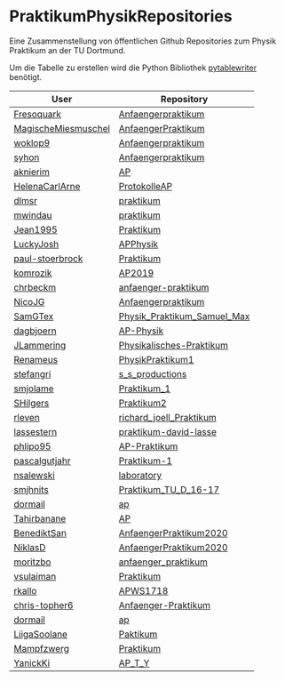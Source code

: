 # PraktikumPhysikRepositories
Eine Zusammenstellung von öffentlichen Github Repositories zum Physik Praktikum an der TU Dortmund.

Um die Tabelle zu erstellen wird die Python Bibliothek [pytablewriter](https://github.com/thombashi/pytablewriter) benötigt.

|                            User                             |                                     Repository                                      |
|-------------------------------------------------------------|-------------------------------------------------------------------------------------|
|[Fresoquark](https://github.com/Fresoquark)                  |[Anfaengerpraktikum](https://github.com/Fresoquark/Anfaengerpraktikum)               |
|[MagischeMiesmuschel](https://github.com/MagischeMiesmuschel)|[AnfaengerPraktikum](https://github.com/MagischeMiesmuschel/AnfaengerPraktikum)      |
|[woklop9](https://github.com/woklop9)                        |[Anfaengerpraktikum](https://github.com/woklop9/Anfaengerpraktikum)                  |
|[syhon](https://github.com/syhon)                            |[Anfaengerpraktikum](https://github.com/syhon/Anfaengerpraktikum)                    |
|[aknierim](https://github.com/aknierim)                      |[AP](https://github.com/aknierim/AP)                                                 |
|[HelenaCarlArne](https://github.com/HelenaCarlArne)          |[ProtokolleAP](https://github.com/HelenaCarlArne/ProtokolleAP)                       |
|[dlmsr](https://github.com/dlmsr)                            |[praktikum](https://github.com/dlmsr/praktikum)                                      |
|[mwindau](https://github.com/mwindau)                        |[praktikum](https://github.com/mwindau/praktikum)                                    |
|[Jean1995](https://github.com/Jean1995)                      |[Praktikum](https://github.com/Jean1995/Praktikum)                                   |
|[LuckyJosh](https://github.com/LuckyJosh)                    |[APPhysik](https://github.com/LuckyJosh/APPhysik)                                    |
|[paul-stoerbrock](https://github.com/paul-stoerbrock)        |[Praktikum](https://github.com/paul-stoerbrock/Praktikum)                            |
|[komrozik](https://github.com/komrozik)                      |[AP2019](https://github.com/komrozik/AP2019)                                         |
|[chrbeckm](https://github.com/chrbeckm)                      |[anfaenger-praktikum](https://github.com/chrbeckm/anfaenger-praktikum)               |
|[NicoJG](https://github.com/NicoJG)                          |[Anfaengerpraktikum](https://github.com/NicoJG/Anfaengerpraktikum)                   |
|[SamGTex](https://github.com/SamGTex)                        |[Physik_Praktikum_Samuel_Max](https://github.com/SamGTex/Physik_Praktikum_Samuel_Max)|
|[dagbjoern](https://github.com/dagbjoern)                    |[AP-Physik](https://github.com/dagbjoern/AP-Physik)                                  |
|[JLammering](https://github.com/JLammering)                  |[Physikalisches-Praktikum](https://github.com/JLammering/Physikalisches-Praktikum)   |
|[Renameus](https://github.com/Renameus)                      |[PhysikPraktikum1](https://github.com/Renameus/PhysikPraktikum1)                     |
|[stefangri](https://github.com/stefangri)                    |[s_s_productions](https://github.com/stefangri/s_s_productions)                      |
|[smjolame](https://github.com/smjolame)                      |[Praktikum_1](https://github.com/smjolame/Praktikum_1)                               |
|[SHilgers](https://github.com/SHilgers)                      |[Praktikum2](https://github.com/SHilgers/Praktikum2)                                 |
|[rleven](https://github.com/rleven)                          |[richard_joell_Praktikum](https://github.com/rleven/richard_joell_Praktikum)         |
|[lassestern](https://github.com/lassestern)                  |[praktikum-david-lasse](https://github.com/lassestern/praktikum-david-lasse)         |
|[phlipo95](https://github.com/phlipo95)                      |[AP-Praktikum](https://github.com/phlipo95/AP-Praktikum)                             |
|[pascalgutjahr](https://github.com/pascalgutjahr)            |[Praktikum-1](https://github.com/pascalgutjahr/Praktikum-1)                          |
|[nsalewski](https://github.com/nsalewski)                    |[laboratory](https://github.com/nsalewski/laboratory)                                |
|[smjhnits](https://github.com/smjhnits)                      |[Praktikum_TU_D_16-17 ](https://github.com/smjhnits/Praktikum_TU_D_16-17 )           |
|[dormail](https://github.com/dormail)                        |[ap ](https://github.com/dormail/ap )                                                |
|[Tahirbanane](https://github.com/Tahirbanane)                |[AP ](https://github.com/Tahirbanane/AP )                                            |
|[BenediktSan](https://github.com/BenediktSan)                |[AnfaengerPraktikum2020 ](https://github.com/BenediktSan/AnfaengerPraktikum2020 )    |
|[NiklasD](https://github.com/NiklasD)                        |[AnfaengerPraktikum2020 ](https://github.com/NiklasD/AnfaengerPraktikum2020 )        |
|[moritzbo](https://github.com/moritzbo)                      |[anfaenger_praktikum ](https://github.com/moritzbo/anfaenger_praktikum )             |
|[vsulaiman](https://github.com/vsulaiman)                    |[Praktikum ](https://github.com/vsulaiman/Praktikum )                                |
|[rkallo](https://github.com/rkallo)                          |[APWS1718](https://github.com/rkallo/APWS1718)                                       |
|[chris-topher6](https://github.com/chris-topher6)            |[Anfaenger-Praktikum ](https://github.com/chris-topher6/Anfaenger-Praktikum )        |
|[dormail](https://github.com/dormail)                        |[ap](https://github.com/dormail/ap)                                                  |
|[LiigaSoolane](https://github.com/LiigaSoolane)              |[Paktikum](https://github.com/LiigaSoolane/Paktikum)                                 |
|[Mampfzwerg](https://github.com/Mampfzwerg)                  |[Praktikum](https://github.com/Mampfzwerg/Praktikum)                                 |
|[YanickKi](https://github.com/YanickKi)                      |[AP_T_Y](https://github.com/YanickKi/AP_T_Y)                                         |
